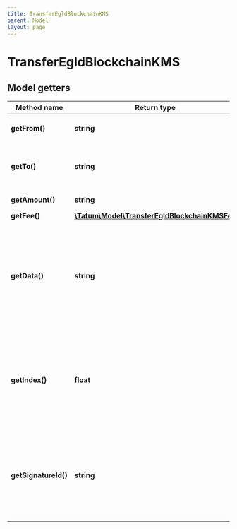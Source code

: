 ```yaml
---
title: TransferEgldBlockchainKMS
parent: Model
layout: page
---
```


# TransferEgldBlockchainKMS

## Model getters

Method name | Return type | Description | Notes
------------ | ------------- | ------------- | -------------
**getFrom()** | **string** | Account address of the sender | ex.: `erd17k95m339aqzxzyvjjjfa3lka0yyeqgcsda50tw5z9g73ycfe2caq9e6jq7`
**getTo()** | **string** | Account address of the receiver or smart contract | ex.: `erd17k95m339aqzxzyvjjjfa3lka0yyeqgcsda50tw5z9g73ycfe2caq9e6jq6`
**getAmount()** | **string** | Value to be sent. | ex.: `0`
**getFee()** | [**\Tatum\Model\TransferEgldBlockchainKMSFee**](../TransferEgldBlockchainKMSFee) |  | ex.: `null` [optional]
**getData()** | **string** | Additional data that can be passed to a blockchain transaction as a data property; must be in the hexadecimal format | ex.: `4d79206e6f746520746f2074686520726563697069656e74` [optional]
**getIndex()** | **float** | If signatureId is mnemonic-based, this is the index to the specific address from that mnemonic. | ex.: `null` [optional]
**getSignatureId()** | **string** | Identifier of the private key associated in signing application. Private key, or signature Id must be present. | ex.: `26d3883e-4e17-48b3-a0ee-09a3e484ac83`

